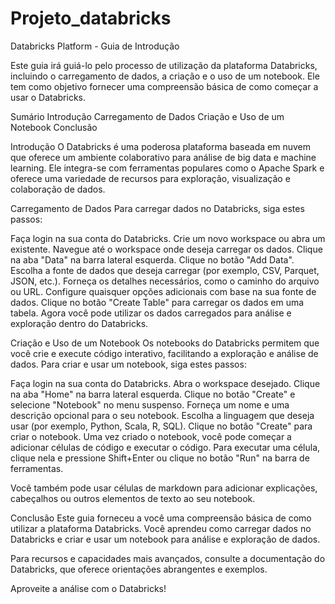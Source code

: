 # Projeto_databricks


Databricks Platform - Guia de Introdução

Este guia irá guiá-lo pelo processo de utilização da plataforma Databricks, incluindo o carregamento de dados, a criação e o uso de um notebook. Ele tem como objetivo fornecer uma compreensão básica de como começar a usar o Databricks.

Sumário
Introdução
Carregamento de Dados
Criação e Uso de um Notebook
Conclusão
<a name="introdução"></a>

Introdução
O Databricks é uma poderosa plataforma baseada em nuvem que oferece um ambiente colaborativo para análise de big data e machine learning. Ele integra-se com ferramentas populares como o Apache Spark e oferece uma variedade de recursos para exploração, visualização e colaboração de dados.

<a name="carregamento-de-dados"></a>

Carregamento de Dados
Para carregar dados no Databricks, siga estes passos:

Faça login na sua conta do Databricks.
Crie um novo workspace ou abra um existente.
Navegue até o workspace onde deseja carregar os dados.
Clique na aba "Data" na barra lateral esquerda.
Clique no botão "Add Data".
Escolha a fonte de dados que deseja carregar (por exemplo, CSV, Parquet, JSON, etc.).
Forneça os detalhes necessários, como o caminho do arquivo ou URL.
Configure quaisquer opções adicionais com base na sua fonte de dados.
Clique no botão "Create Table" para carregar os dados em uma tabela.
Agora você pode utilizar os dados carregados para análise e exploração dentro do Databricks.

<a name="criação-e-uso-de-um-notebook"></a>

Criação e Uso de um Notebook
Os notebooks do Databricks permitem que você crie e execute código interativo, facilitando a exploração e análise de dados. Para criar e usar um notebook, siga estes passos:

Faça login na sua conta do Databricks.
Abra o workspace desejado.
Clique na aba "Home" na barra lateral esquerda.
Clique no botão "Create" e selecione "Notebook" no menu suspenso.
Forneça um nome e uma descrição opcional para o seu notebook.
Escolha a linguagem que deseja usar (por exemplo, Python, Scala, R, SQL).
Clique no botão "Create" para criar o notebook.
Uma vez criado o notebook, você pode começar a adicionar células de código e executar o código. Para executar uma célula, clique nela e pressione Shift+Enter ou clique no botão "Run" na barra de ferramentas.

Você também pode usar células de markdown para adicionar explicações, cabeçalhos ou outros elementos de texto ao seu notebook.

<a name="conclusão"></a>

Conclusão
Este guia forneceu a você uma compreensão básica de como utilizar a plataforma Databricks. Você aprendeu como carregar dados no Databricks e criar e usar um notebook para análise e exploração de dados.

Para recursos e capacidades mais avançados, consulte a documentação do Databricks, que oferece orientações abrangentes e exemplos.

Aproveite a análise com o Databricks!







